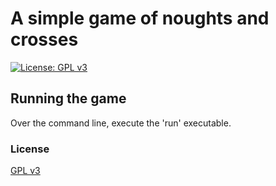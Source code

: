 # A simple game of noughts and crosses

[![License: GPL v3](https://img.shields.io/badge/License-GPLv3-yellow.svg)](https://www.gnu.org/licenses/gpl-3.0)

## Running the game
Over the command line, execute the 'run' executable.

### License
[GPL v3](https://www.gnu.org/licenses/gpl-3.0)
